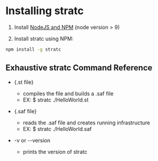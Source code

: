 # Installing stratc

1. Install [NodeJS and NPM](https://nodejs.org/) (node version > 9)

2. Install stratc using NPM:

  ```bash
  npm install -g stratc
  ```


## Exhaustive stratc Command Reference

  - {.st file}
    - compiles the file and builds a .saf file
    - EX: $ stratc ./HelloWorld.st

  - {.saf file}
    - reads the .saf file and creates running infrastructure
    - EX: $ stratc ./HelloWorld.saf

  - -v or --version
    - prints the version of stratc
